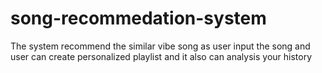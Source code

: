 # song-recommedation-system
The system recommend the similar vibe song as user input the song and user can create personalized playlist and it also can analysis your history
